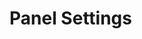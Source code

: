 # Panel Settings

<Badge type="tip" vertical="top" text="Elementor Core" /> <Badge type="warning" vertical="top" text="Intermediate" />
